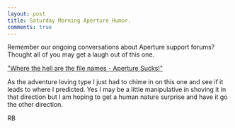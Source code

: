 ```yaml
---
layout: post
title: Saturday Morning Aperture Humor.
comments: true
---
```

Remember our ongoing conversations about Aperture support forums? Thought all of you may get a laugh out of this one.

<a href="http://discussions.apple.com/thread.jspa?threadID=2499932&amp;tstart=0">"Where the hell are the file names - Aperture Sucks!"</a>

As the adventure loving type I just had to chime in on this one and see if it leads to where I predicted. Yes I may be a little manipulative in shoving it in that direction but I am hoping to get a human nature surprise and have it go the other direction.

RB